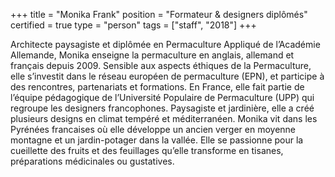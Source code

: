 +++
title = "Monika Frank"
position = "Formateur & designers diplômés"
certified = true
type = "person"
tags = ["staff", "2018"]
+++

Architecte paysagiste et diplômée en Permaculture Appliqué de l’Académie
Allemande, Monika enseigne la permaculture en anglais, allemand et français
depuis 2009. Sensible aux aspects éthiques de la Permaculture, elle s’investit
dans le réseau européen de permaculture (EPN), et participe à des rencontres,
partenariats et formations. En France, elle fait partie de l’équipe pédagogique
de l’Université Populaire de Permaculture (UPP) qui regroupe les designers
francophones. Paysagiste et jardinière, elle a créé plusieurs designs en climat
tempéré et méditerranéen. Monika vit dans les Pyrénées francaises où elle
développe un ancien verger en moyenne montagne et un jardin-potager dans la
vallée. Elle se passionne pour la cueillette des fruits et des feuillages
qu’elle transforme en tisanes, préparations médicinales ou gustatives.
